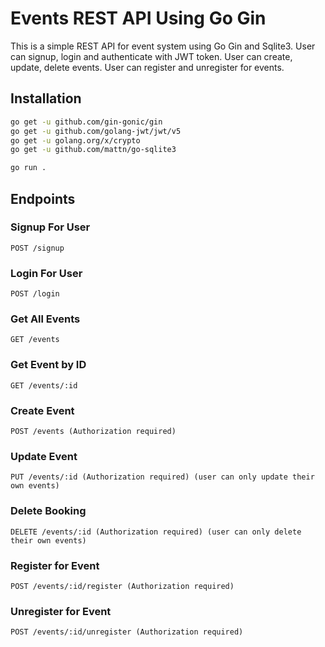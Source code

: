 # Events REST API Using Go Gin

This is a simple REST API for event system using Go Gin and Sqlite3. User can signup, login and authenticate with JWT token. User can create, update, delete events. User can register and unregister for events.

## Installation

```bash
go get -u github.com/gin-gonic/gin
go get -u github.com/golang-jwt/jwt/v5
go get -u golang.org/x/crypto
go get -u github.com/mattn/go-sqlite3

go run .
```

## Endpoints

### Signup For User

```http
POST /signup
```

### Login For User

```http
POST /login
```

### Get All Events

```http
GET /events
```

### Get Event by ID

```http
GET /events/:id
```

### Create Event

```http
POST /events (Authorization required)
```

### Update  Event

```http
PUT /events/:id (Authorization required) (user can only update their own events)
```

### Delete Booking

```http
DELETE /events/:id (Authorization required) (user can only delete their own events)
```

### Register for Event

```http
POST /events/:id/register (Authorization required)
```

### Unregister for Event

```http
POST /events/:id/unregister (Authorization required)
```
